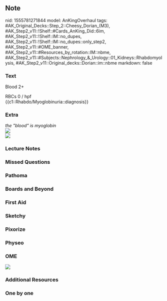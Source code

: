 ## Note
nid: 1555781271844
model: AnKingOverhaul
tags: #AK_Original_Decks::Step_2::Cheesy_Dorian_(M3), #AK_Step2_v11::!Shelf::#Cards_AnKing_Did::6im, #AK_Step2_v11::!Shelf::IM::no_dupes, #AK_Step2_v11::!Shelf::IM::no_dupes::only_step2, #AK_Step2_v11::#OME_banner, #AK_Step2_v11::#Resources_by_rotation::IM::nbme, #AK_Step2_v11::#Subjects::Nephrology_&_Urology::01_Kidneys::Rhabdomyolysis, #AK_Step2_v11::Original_decks::Dorian::im::nbme
markdown: false

### Text
Blood 2+
<div>
  RBCs 0 / hpf
</div>
<div>
  {{c1::Rhabdo/Myoglobinuria::diagnosis}}
</div>

### Extra
<div>
  <div>
    <div>
      <i>the "blood" is myoglobin</i>
    </div>
    <div>
      <i><img src="paste-5194316267913217.jpg"></i>
    </div>
    <div>
      <i><img src="paste-5194324857847809.jpg"></i>
    </div>
  </div>
</div>

### Lecture Notes


### Missed Questions


### Pathoma


### Boards and Beyond


### First Aid


### Sketchy


### Pixorize


### Physeo


### OME
<div class="ome-widget">
  <a href="https://onlinemeded.org?ref=anki"><img src=
  "_OME_AnkiFlashcards_General_7.png"></a>
</div>

### Additional Resources


### One by one

